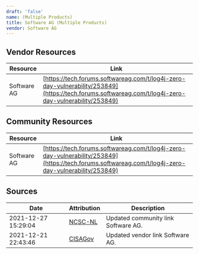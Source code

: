 ```yaml
---
draft: 'false'
name: (Multiple Products)
title: Software AG (Multiple Products)
vendor: Software AG
---
```


## Vendor Resources
| Resource | Link |
| --- | --- |
| Software AG | [https://tech.forums.softwareag.com/t/log4j-zero-day-vulnerability/253849](https://tech.forums.softwareag.com/t/log4j-zero-day-vulnerability/253849) |

## Community Resources
| Resource | Link |
| --- | --- |
| Software AG | [https://tech.forums.softwareag.com/t/log4j-zero-day-vulnerability/253849](https://tech.forums.softwareag.com/t/log4j-zero-day-vulnerability/253849) |


## Sources
| Date | Attribution | Description |
| --- | --- | --- |
| 2021-12-27 15:29:04 | [NCSC-NL](https://github.com/NCSC-NL/log4shell/blob/main/software/README.md) | Updated community link Software AG.  |
| 2021-12-21 22:43:46 | [CISAGov](https://raw.githubusercontent.com/cisagov/log4j-affected-db/develop/README.md) | Updated vendor link Software AG.  |
